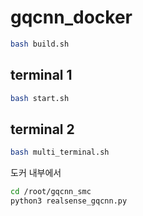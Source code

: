 # gqcnn_docker


```bash
bash build.sh
```

## terminal 1
```bash
bash start.sh
```
## terminal 2
```bash
bash multi_terminal.sh
```


도커 내부에서 
```bash
cd /root/gqcnn_smc 
python3 realsense_gqcnn.py
```
